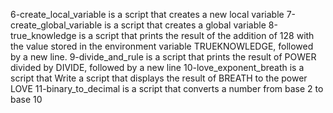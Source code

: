6-create_local_variable is a script that creates a new local variable
7-create_global_variable is a script that creates a global variable
8-true_knowledge is a script that  prints the result of the addition of 128 with the value stored in the environment variable TRUEKNOWLEDGE, followed by a new line.
9-divide_and_rule is a script that prints the result of POWER divided by DIVIDE, followed by a new line
10-love_exponent_breath is a script that Write a script that displays the result of BREATH to the power LOVE
11-binary_to_decimal is a script that converts a number from base 2 to base 10
